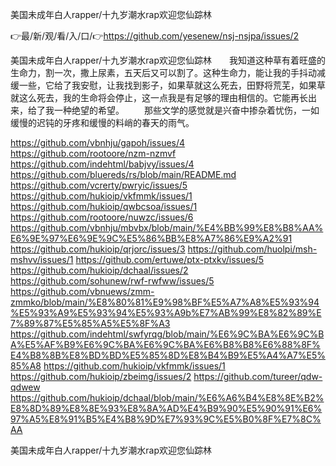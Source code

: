 美国未成年白人rapper/十九岁潮水rap欢迎您仙踪林

👉最/新/观/看/入/口/👉https://github.com/yesenew/nsj-nsjpa/issues/2

美国未成年白人rapper/十九岁潮水rap欢迎您仙踪林　　我知道这种草有着旺盛的生命力，割一次，撒上尿素，五天后又可以割了。这种生命力，能让我的手抖动减缓一些，它给了我安慰，让我找到影子，如果草就这么死去，田野将荒芜，如果草就这么死去，我的生命将会停止，这一点我是有足够的理由相信的。它能再长出来，给了我一种绝望的希望。
　　那些文学的感觉就是兴奋中掺杂着忧伤，一如缓慢的迟钝的牙疼和缓慢的料峭的春天的雨气。


https://github.com/vbnhju/gapoh/issues/4
https://github.com/rootoore/nzm-nzmvf
https://github.com/indehtml/babjvy/issues/4
https://github.com/bluereds/rs/blob/main/README.md
https://github.com/vcrerty/pwryic/issues/5
https://github.com/hukioip/vkfmmk/issues/1
https://github.com/hukioip/qwbcsoa/issues/1
https://github.com/rootoore/nuwzc/issues/6
https://github.com/vbnhju/mbvbx/blob/main/%E4%BB%99%E8%B8%AA%E6%9E%97%E6%9E%9C%E5%86%BB%E8%A7%86%E9%A2%91
https://github.com/hukioip/qrjorc/issues/3
https://github.com/huolpi/msh-mshvv/issues/1
https://github.com/ertuwe/ptx-ptxkv/issues/5
https://github.com/hukioip/dchaal/issues/2
https://github.com/sohunew/rwf-rwfww/issues/5
https://github.com/vbnuews/zmm-zmmko/blob/main/%E8%80%81%E9%98%BF%E5%A7%A8%E5%93%94%E5%93%A9%E5%93%94%E5%93%A9b%E7%AB%99%E8%82%89%E7%89%87%E5%85%A5%E5%8F%A3
https://github.com/indehtml/swfyrqg/blob/main/%E6%9C%BA%E6%9C%BA%E5%AF%B9%E6%9C%BA%E6%9C%BA%E6%B8%B8%E6%88%8F%E4%B8%8B%E8%BD%BD%E5%85%8D%E8%B4%B9%E5%A4%A7%E5%85%A8
https://github.com/hukioip/vkfmmk/issues/1
https://github.com/hukioip/zbeimg/issues/2
https://github.com/tureer/qdw-qdwew
https://github.com/hukioip/dchaal/blob/main/%E6%A6%B4%E8%8E%B2%E8%8D%89%E8%8E%93%E8%8A%AD%E4%B9%90%E5%90%91%E6%97%A5%E8%91%B5%E4%B8%9D%E7%93%9C%E5%B0%8F%E7%8C%AA

美国未成年白人rapper/十九岁潮水rap欢迎您仙踪林

